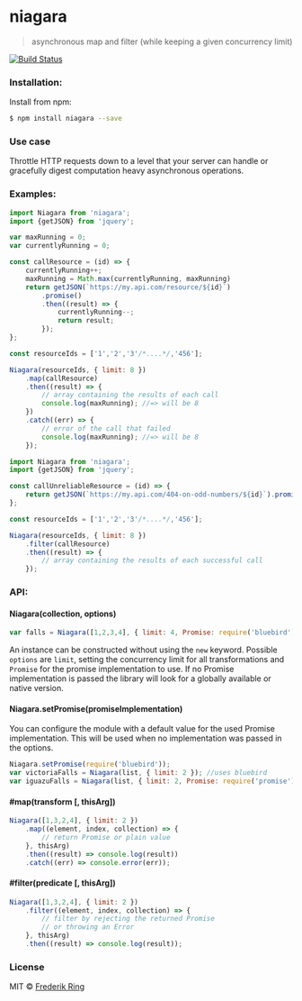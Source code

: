 # niagara
> asynchronous map and filter (while keeping a given concurrency limit)

[![Build Status](https://travis-ci.org/m90/niagara.svg?branch=master)](https://travis-ci.org/m90/niagara)

### Installation:

Install from npm:

```sh
$ npm install niagara --save
```

### Use case

 Throttle HTTP requests down to a level that your server can handle or gracefully digest computation heavy asynchronous operations.

### Examples:

```js
import Niagara from 'niagara';
import {getJSON} from 'jquery';

var maxRunning = 0;
var currentlyRunning = 0;

const callResource = (id) => {
    currentlyRunning++;
    maxRunning = Math.max(currentlyRunning, maxRunning)
    return getJSON(`https://my.api.com/resource/${id}`)
        .promise()
        .then((result) => {
            currentlyRunning--;
            return result;
        });
};

const resourceIds = ['1','2','3'/*....*/,'456'];

Niagara(resourceIds, { limit: 8 })
    .map(callResource)
    .then((result) => {
        // array containing the results of each call
        console.log(maxRunning); //=> will be 8
    })
    .catch((err) => {
        // error of the call that failed
        console.log(maxRunning); //=> will be 8
    });
```

```js
import Niagara from 'niagara';
import {getJSON} from 'jquery';

const callUnreliableResource = (id) => {
    return getJSON(`https://my.api.com/404-on-odd-numbers/${id}`).promise();
};

const resourceIds = ['1','2','3'/*....*/,'456'];

Niagara(resourceIds, { limit: 8 })
    .filter(callResource)
    .then((result) => {
        // array containing the results of each successful call
    });
```

### API:

#### Niagara(collection, options)

```js
var falls = Niagara([1,2,3,4], { limit: 4, Promise: require('bluebird') });
```

An instance can be constructed without using the `new` keyword. Possible `options` are `limit`, setting the concurrency limit for all transformations and `Promise` for the promise implementation to use. If no Promise implementation is passed the library will look for a globally available or native version.

#### Niagara.setPromise(promiseImplementation)

You can configure the module with a default value for the used Promise implementation. This will be used when no implementation was passed in the options.

```js
Niagara.setPromise(require('bluebird'));
var victoriaFalls = Niagara(list, { limit: 2 }); //uses bluebird
var iguazuFalls = Niagara(list, { limit: 2, Promise: require('promise') }); //uses promise.js
```

#### #map(transform [, thisArg])

```js
Niagara([1,3,2,4], { limit: 2 })
    .map((element, index, collection) => {
        // return Promise or plain value
    }, thisArg)
    .then((result) => console.log(result))
    .catch((err) => console.error(err));
```

#### #filter(predicate [, thisArg])

```js
Niagara([1,3,2,4], { limit: 2 })
    .filter((element, index, collection) => {
        // filter by rejecting the returned Promise
        // or throwing an Error
    }, thisArg)
    .then((result) => console.log(result));
```

### License
MIT © [Frederik Ring](http://www.frederikring.com)
